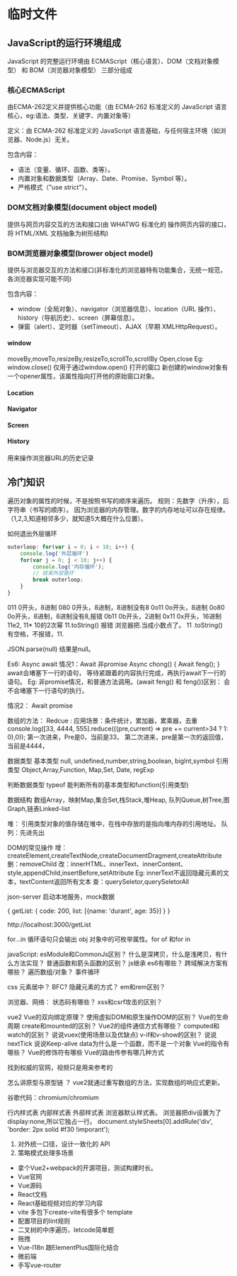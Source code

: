# 临时文件

## JavaScript的运行环境组成

JavaScript 的完整运行环境由 ECMAScript（核心语言）、DOM（文档对象模型） 和 BOM（浏览器对象模型） 三部分组成

### 核心ECMAScript

由ECMA-262定义并提供核心功能（由 ECMA-262 标准定义的 JavaScript 语言核心，eg:语法、类型、关键字、内置对象等）

定义：由 ECMA-262 标准定义的 JavaScript 语言基础，与任何宿主环境（如浏览器、Node.js）无关。

包含内容：

* 语法（变量、循环、函数、类等）。
* 内置对象和数据类型（Array、Date、Promise、Symbol 等）。
* 严格模式（"use strict"）。

### DOM文档对象模型(document object model)

提供与网页内容交互的方法和接口(由 WHATWG 标准化的 操作网页内容的接口，将 HTML/XML 文档抽象为树形结构)

### BOM浏览器对象模型(brower object model)

提供与浏览器交互的方法和接口(非标准化的浏览器特有功能集合，无统一规范，各浏览器实现可能不同)

包含内容：

* window（全局对象）、navigator（浏览器信息）、location（URL 操作）、history（导航历史）、screen（屏幕信息）。
* 弹窗（alert）、定时器（setTimeout）、AJAX（早期 XMLHttpRequest）。

#### window

moveBy,moveTo,resizeBy,resizeTo,scrollTo,scrollBy
Open,close
Eg: window.close() 仅用于通过window.open() 打开的窗口
新创建的window对象有一个opener属性，该属性指向打开他的原始窗口对象。

#### Location

#### Navigator

#### Screen

#### History

用来操作浏览器URL的历史记录

## 冷门知识

遍历对象的属性的时候，不是按照书写的顺序来遍历。
规则：先数字（升序），后字符串（书写的顺序）。
因为浏览器的内存管理。数字的内存地址可以存在规律。（1,2,3,知道相邻多少，就知道5大概在什么位置）。

如何退出外层循环

```js
outerloop: for(var i = 0; i < 10; i++) {
    console.log('外层循环')
    for(var j = 0; j < 10; j++) {
        console.log('内存循环');
        // 结束外层循环
        break outerloop;
    }
}
```

011  0开头，8进制
080  0开头，8进制，8进制没有8
0o11  0o开头，8进制
0o80  0o开头，8进制，8进制没有8,报错
0b11  0b开头，2进制
0x11  0x开头，16进制
11e2,  11* 10的2次幂
11.toString()  报错  浏览器把.当成小数点了。
11 .toString()  有空格，不报错，11.

JSON.parse(null) 结果是null。


Es6:
Async await
情况1：Await 非promise
Async chong() {
Await feng();
}
await会堵塞下一行的语句， 等待紧跟着的内容执行完成，再执行await下一行的语句。
Eg: 非promise情况，和普通方法调用。(await feng() 和 feng())区别：
会不会堵塞下一行语句的执行。

情况2： Await promise


数组的方法：
Redcue : 应用场景：条件统计，累加器，累乘器，去重
console.log([33, 4444, 555].reduce(((pre,current) => pre += current>34 ? 1: 0),0));	
第一次进来，Pre是0，当前是33，
第二次进来，pre是第一次的返回值，当前是4444，


数据类型
基本类型
null, undefined,number,string,boolean, bigInt,symbol
引用类型
Object,Array,Function, Map,Set, Date, regExp

判断数据类型
typeof
能判断所有的基本类型和function(引用类型)


数据结构
数组Array，映射Map,集合Set,栈Stack,堆Heap, 队列Queue,树Tree,图Graph,链表Linked-list


堆： 引用类型对象的值存储在堆中，在栈中存放的是指向堆内存的引用地址。
队列：先进先出


DOM的常见操作
增：createElement,createTextNode,createDocumentDragment,createAttribute
删：removeChild
改：innerHTML、innerText、innerContent、style,appendChild,insertBefore,setAttribute
Eg: innerText不返回隐藏元素的文本，textContent返回所有文本
查：querySeletor,querySeletorAll

json-server 启动本地服务，mock数据

{
    getList: {
        code: 200,
        list: [{name: 'durant', age: 35}]
    }
}

http://localhost:3000/getList


for...in 循环语句只会输出 obj 对象中的可枚举属性。for of 和for in 


javaScript:
esModule和CommonJs区别？
什么是深拷贝，什么是浅拷贝，有什么方法实现？
普通函数和箭头函数的区别？
js继承
es6有哪些？
跨域解决方案有哪些？
遍历数组/对象？
事件循环



css
元素居中？
BFC?
隐藏元素的方式？
em和rem区别？

浏览器、网络：
状态码有哪些？
xss和csrf攻击的区别？

vue2
Vue的双向绑定原理？
使用虚拟DOM和原生操作DOM的区别？
Vue的生命周期
create和mounted的区别？
Vue2的组件通信方式有哪些？
computed和watch的区别？
说说vuex(使用场景以及优缺点)
v-if和v-show的区别？
说说nextTick
说说Keep-alive
data为什么是一个函数，而不是一个对象
Vue的指令有哪些？
Vue的修饰符有哪些
Vue的路由传参有哪几种方式 


找到权威的官网，视频只是用来参考的

怎么讲原型与原型链 ？  vue2就通过重写数组的方法，实现数组的响应式更新。


谷歌代码：chromium/chromium

行内样式表
内部样式表
外部样式表
浏览器默认样式表。
浏览器把div设置为了display:none,所以它独占一行。
document.styleSheets[0].addRule('div', 'border: 2px solid #f30 !imporant');

1. 对外统一口径，设计一致化的 API
2. 策略模式处理多场景


* 拿个Vue2+webpack的开源项目，测试构建时长。
* Vue官网
* Vue源码
* React文档
* React基础视频对应的学习内容
* vite 多包下create-vite有很多个 template
* 配置项目的lint规则
* 二叉树的中序遍历，letcode简单题
* 拖拽
* Vue-I18n 跟ElementPlus国际化结合
* 微前端
* 手写vue-router
